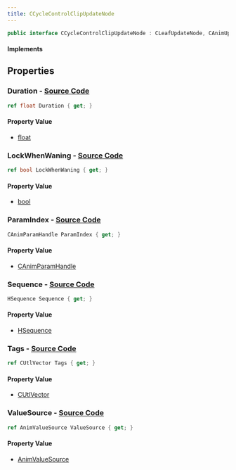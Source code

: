 ```yaml
---
title: CCycleControlClipUpdateNode
---
```


```csharp
public interface CCycleControlClipUpdateNode : CLeafUpdateNode, CAnimUpdateNodeBase, ISchemaClass<CAnimUpdateNodeBase>, ISchemaClass<CLeafUpdateNode>, ISchemaClass<CCycleControlClipUpdateNode>, ISchemaField, ISchemaClass, INativeHandle
```

#### Implements

## Properties

### **Duration** - [Source Code](https://github.com/swiftly-solution/swiftlys2/blob/main/managed/src/SwiftlyS2.Generated/Schemas/Interfaces/CCycleControlClipUpdateNode.cs#L21)

```csharp
ref float Duration { get; }
```

#### Property Value

- [float](https://learn.microsoft.com/dotnet/api/system.single)

### **LockWhenWaning** - [Source Code](https://github.com/swiftly-solution/swiftlys2/blob/main/managed/src/SwiftlyS2.Generated/Schemas/Interfaces/CCycleControlClipUpdateNode.cs#L27)

```csharp
ref bool LockWhenWaning { get; }
```

#### Property Value

- [bool](https://learn.microsoft.com/dotnet/api/system.boolean)

### **ParamIndex** - [Source Code](https://github.com/swiftly-solution/swiftlys2/blob/main/managed/src/SwiftlyS2.Generated/Schemas/Interfaces/CCycleControlClipUpdateNode.cs#L25)

```csharp
CAnimParamHandle ParamIndex { get; }
```

#### Property Value

- [CAnimParamHandle](/docs/api/shared/schemadefinitions/canimparamhandle)

### **Sequence** - [Source Code](https://github.com/swiftly-solution/swiftlys2/blob/main/managed/src/SwiftlyS2.Generated/Schemas/Interfaces/CCycleControlClipUpdateNode.cs#L19)

```csharp
HSequence Sequence { get; }
```

#### Property Value

- [HSequence](/docs/api/shared/schemadefinitions/hsequence)

### **Tags** - [Source Code](https://github.com/swiftly-solution/swiftlys2/blob/main/managed/src/SwiftlyS2.Generated/Schemas/Interfaces/CCycleControlClipUpdateNode.cs#L17)

```csharp
ref CUtlVector Tags { get; }
```

#### Property Value

- [CUtlVector](/docs/api/)

### **ValueSource** - [Source Code](https://github.com/swiftly-solution/swiftlys2/blob/main/managed/src/SwiftlyS2.Generated/Schemas/Interfaces/CCycleControlClipUpdateNode.cs#L23)

```csharp
ref AnimValueSource ValueSource { get; }
```

#### Property Value

- [AnimValueSource](/docs/api/shared/schemadefinitions/animvaluesource)

